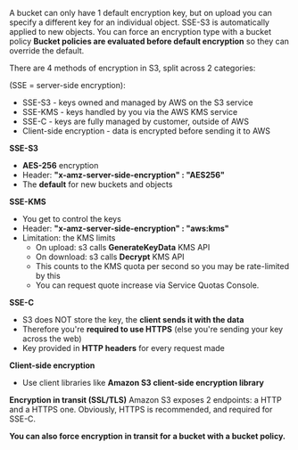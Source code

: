 A bucket can only have 1 default encryption key, but on upload you can specify a different key for an individual object.
SSE-S3 is automatically applied to new objects.
You can force an encryption type with a bucket policy 
**Bucket policies are evaluated before default encryption** so they can override the default.

There are 4 methods of encryption in S3, split across 2 categories:

(SSE = server-side encryption):
- SSE-S3 - keys owned and managed by AWS on the S3 service
- SSE-KMS - keys handled by you via the AWS KMS service
- SSE-C - keys are fully managed by customer, outside of AWS
- Client-side encryption - data is encrypted before sending it to AWS

**SSE-S3**
- **AES-256** encryption
- Header: **"x-amz-server-side-encryption" : "AES256"**
- The **default** for new buckets and objects

**SSE-KMS**
- You get to control the keys
- Header: **"x-amz-server-side-encryption" : "aws:kms"**
- Limitation: the KMS limits
	- On upload: s3 calls **GenerateKeyData** KMS API
	- On download: s3 calls **Decrypt** KMS API
	- This counts to the KMS quota per second so you may be rate-limited by this
	- You can request quote increase via Service Quotas Console.

**SSE-C**
- S3 does NOT store the key, the **client sends it with the data**
- Therefore you're **required to use HTTPS** (else you're sending your key across the web)
- Key provided in **HTTP headers** for every request made

**Client-side encryption**
- Use client libraries like **Amazon S3 client-side encryption library**

**Encryption in transit (SSL/TLS)**
Amazon S3 exposes 2 endpoints: a HTTP and a HTTPS one.
Obviously, HTTPS is recommended, and required for SSE-C.

**You can also force encryption in transit for a bucket with a bucket policy.**